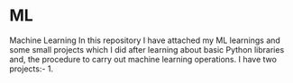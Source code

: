 # ML
Machine Learning 
In this repository I have attached my ML learnings and some small projects which I did after learning about basic Python libraries and, the procedure to carry out machine learning operations. I have two projects:-
1. 
